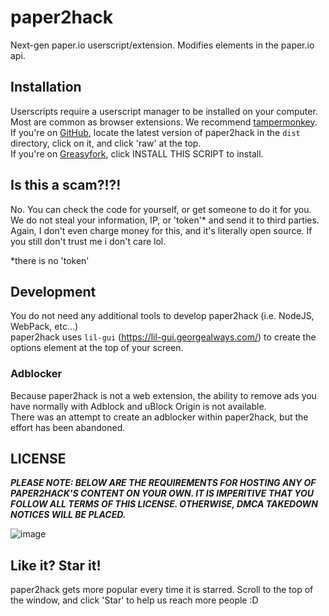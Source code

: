 # paper2hack
Next-gen paper.io userscript/extension. Modifies elements in the paper.io api.

## Installation

Userscripts require a userscript manager to be installed on your computer. Most are common as browser extensions. We recommend [tampermonkey](https://www.tampermonkey.net/).  
If you're on [GitHub](https://github.com/stretch07/paper2hack), locate the latest version of paper2hack in the `dist` directory, click on it, and click 'raw' at the top.  
If you're on [Greasyfork](https://greasyfork.org/en/scripts/478287-paper2hack), click INSTALL THIS SCRIPT to install.

## Is this a scam?!?!

No. You can check the code for yourself, or get someone to do it for you. We do not steal your information, IP, or 'token'* and send it to third parties. Again, I don't even charge money for this, and it's literally open source. If you still don't trust me i don't care lol.

*there is no 'token'

## Development

You do not need any additional tools to develop paper2hack (i.e. NodeJS, WebPack, etc...)  
paper2hack uses `lil-gui` (https://lil-gui.georgealways.com/) to create the options element at the top of your screen. 

### Adblocker 
Because paper2hack is not a web extension, the ability to remove ads you have normally with Adblock and uBlock Origin is not available.  
There was an attempt to create an adblocker within paper2hack, but the effort has been abandoned.

## LICENSE
***PLEASE NOTE: BELOW ARE THE REQUIREMENTS FOR HOSTING ANY OF PAPER2HACK'S CONTENT ON YOUR OWN. IT IS IMPERITIVE THAT YOU FOLLOW ALL TERMS OF THIS LICENSE. OTHERWISE, DMCA TAKEDOWN NOTICES WILL BE PLACED.***   

![image](https://user-images.githubusercontent.com/78528552/158934797-a28e51ee-5985-4593-947f-868e5d4b80b8.png)


## Like it? Star it!
paper2hack gets more popular every time it is starred. Scroll to the top of the window, and click 'Star' to help us reach more people :D
